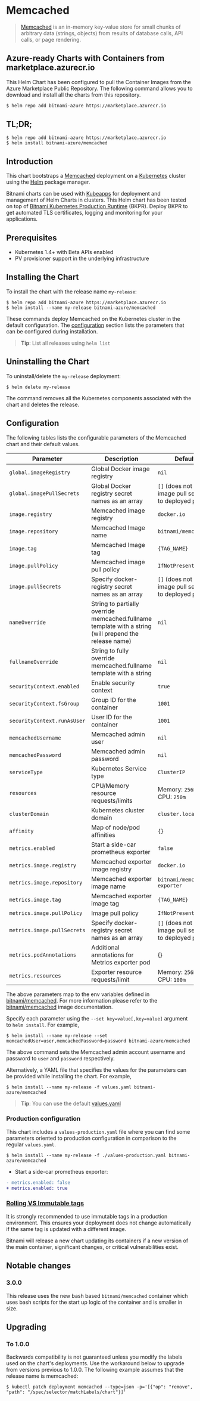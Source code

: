 # Memcached

> [Memcached](https://memcached.org/) is an in-memory key-value store for small chunks of arbitrary data (strings, objects) from results of database calls, API calls, or page rendering.

## Azure-ready Charts with Containers from marketplace.azurecr.io

This Helm Chart has been configured to pull the Container Images from the Azure Marketplace Public Repository.
The following command allows you to download and install all the charts from this repository.
```bash
$ helm repo add bitnami-azure https://marketplace.azurecr.io
```
## TL;DR;

```console
$ helm repo add bitnami-azure https://marketplace.azurecr.io
$ helm install bitnami-azure/memcached
```

## Introduction

This chart bootstraps a [Memcached](https://github.com/bitnami/bitnami-docker-memcached) deployment on a [Kubernetes](http://kubernetes.io) cluster using the [Helm](https://helm.sh) package manager.

Bitnami charts can be used with [Kubeapps](https://kubeapps.com/) for deployment and management of Helm Charts in clusters. This Helm chart has been tested on top of [Bitnami Kubernetes Production Runtime](https://kubeprod.io/) (BKPR). Deploy BKPR to get automated TLS certificates, logging and monitoring for your applications.

## Prerequisites

- Kubernetes 1.4+ with Beta APIs enabled
- PV provisioner support in the underlying infrastructure

## Installing the Chart

To install the chart with the release name `my-release`:

```console
$ helm repo add bitnami-azure https://marketplace.azurecr.io
$ helm install --name my-release bitnami-azure/memcached
```

These commands deploy Memcached on the Kubernetes cluster in the default configuration. The [configuration](#configuration) section lists the parameters that can be configured during installation.

> **Tip**: List all releases using `helm list`

## Uninstalling the Chart

To uninstall/delete the `my-release` deployment:

```console
$ helm delete my-release
```

The command removes all the Kubernetes components associated with the chart and deletes the release.

## Configuration

The following tables lists the configurable parameters of the Memcached chart and their default values.

| Parameter                   | Description                                                                                            | Default                                                 |
|-----------------------------|--------------------------------------------------------------------------------------------------------|---------------------------------------------------------|
| `global.imageRegistry`      | Global Docker image registry                                                                           | `nil`                                                   |
| `global.imagePullSecrets`   | Global Docker registry secret names as an array                                                        | `[]` (does not add image pull secrets to deployed pods) |
| `image.registry`            | Memcached image registry                                                                               | `docker.io`                                             |
| `image.repository`          | Memcached Image name                                                                                   | `bitnami/memcached`                                     |
| `image.tag`                 | Memcached Image tag                                                                                    | `{TAG_NAME}`                                            |
| `image.pullPolicy`          | Memcached image pull policy                                                                            | `IfNotPresent`                                          |
| `image.pullSecrets`         | Specify docker-registry secret names as an array                                                       | `[]` (does not add image pull secrets to deployed pods) |
| `nameOverride`              | String to partially override memcached.fullname template with a string (will prepend the release name) | `nil`                                                   |
| `fullnameOverride`          | String to fully override memcached.fullname template with a string                                     | `nil`                                                   |
| `securityContext.enabled`   | Enable security context                                                                                | `true`                                                  |
| `securityContext.fsGroup`   | Group ID for the container                                                                             | `1001`                                                  |
| `securityContext.runAsUser` | User ID for the container                                                                              | `1001`                                                  |
| `memcachedUsername`         | Memcached admin user                                                                                   | `nil`                                                   |
| `memcachedPassword`         | Memcached admin password                                                                               | `nil`                                                   |
| `serviceType`               | Kubernetes Service type                                                                                | `ClusterIP`                                             |
| `resources`                 | CPU/Memory resource requests/limits                                                                    | Memory: `256Mi`, CPU: `250m`                            |
| `clusterDomain`             | Kubernetes cluster domain                                                                              | `cluster.local`                                         |
| `affinity`                  | Map of node/pod affinities                                                                             | `{}`                                                    |
| `metrics.enabled`           | Start a side-car prometheus exporter                                                                   | `false`                                                 |
| `metrics.image.registry`    | Memcached exporter image registry                                                                      | `docker.io`                                             |
| `metrics.image.repository`  | Memcached exporter image name                                                                          | `bitnami/memcached-exporter`                            |
| `metrics.image.tag`         | Memcached exporter image tag                                                                           | `{TAG_NAME}`                                            |
| `metrics.image.pullPolicy`  | Image pull policy                                                                                      | `IfNotPresent`                                          |
| `metrics.image.pullSecrets` | Specify docker-registry secret names as an array                                                       | `[]` (does not add image pull secrets to deployed pods) |
| `metrics.podAnnotations`    | Additional annotations for Metrics exporter pod                                                        | {}                                                      |
| `metrics.resources`         | Exporter resource requests/limit                                                                       | Memory: `256Mi`, CPU: `100m`                            |


The above parameters map to the env variables defined in [bitnami/memcached](http://github.com/bitnami/bitnami-docker-memcached). For more information please refer to the [bitnami/memcached](http://github.com/bitnami/bitnami-docker-memcached) image documentation.

Specify each parameter using the `--set key=value[,key=value]` argument to `helm install`. For example,

```console
$ helm install --name my-release --set memcachedUser=user,memcachedPassword=password bitnami-azure/memcached
```

The above command sets the Memcached admin account username and password to `user` and `password` respectively.

Alternatively, a YAML file that specifies the values for the parameters can be provided while installing the chart. For example,

```console
$ helm install --name my-release -f values.yaml bitnami-azure/memcached
```

> **Tip**: You can use the default [values.yaml](values.yaml)

### Production configuration

This chart includes a `values-production.yaml` file where you can find some parameters oriented to production configuration in comparison to the regular `values.yaml`.

```console
$ helm install --name my-release -f ./values-production.yaml bitnami-azure/memcached
```

- Start a side-car prometheus exporter:
```diff
- metrics.enabled: false
+ metrics.enabled: true
```

### [Rolling VS Immutable tags](https://docs.bitnami.com/containers/how-to/understand-rolling-tags-containers/)

It is strongly recommended to use immutable tags in a production environment. This ensures your deployment does not change automatically if the same tag is updated with a different image.

Bitnami will release a new chart updating its containers if a new version of the main container, significant changes, or critical vulnerabilities exist.

## Notable changes

### 3.0.0

This release uses the new bash based `bitnami/memcached` container which uses bash scripts for the start up logic of the container and is smaller in size.

## Upgrading

### To 1.0.0

Backwards compatibility is not guaranteed unless you modify the labels used on the chart's deployments.
Use the workaround below to upgrade from versions previous to 1.0.0. The following example assumes that the release name is memcached:

```console
$ kubectl patch deployment memcached --type=json -p='[{"op": "remove", "path": "/spec/selector/matchLabels/chart"}]'
```